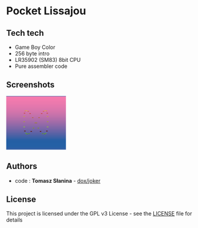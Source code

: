 # Pocket Lissajou

## Tech tech
* Game Boy Color
* 256 byte intro
* LR35902 (SM83) 8bit CPU 
* Pure assembler code
## Screenshots
![Screenshot](pl.png)
## Authors
* code : **Tomasz Słanina** - [dox/joker](https://github.com/tslanina)

## License
This project is licensed under the GPL v3 License - see the [LICENSE](LICENSE) file for details

